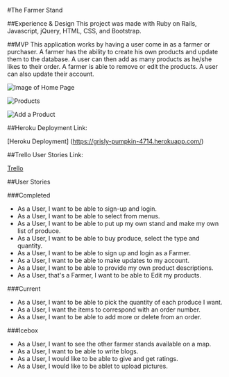 #The Farmer Stand

##Experience & Design
This project was made with Ruby on Rails, Javascript, jQuery, HTML, CSS, and Bootstrap. 

##MVP
This application works by having a user come in as a farmer or purchaser. A farmer has the ability to create his own products and update them to the database. A user can then add as many products as he/she likes to their order. A farmer is able to remove or edit the products. A user can also update their account.

![Image of Home Page](https://i.imgur.com/0bQd3IO.png)

![Products](https://i.imgur.com/HFzrwZQ.png)

![Add a Product](https://i.imgur.com/hniwBqV.png)

##Heroku Deployment Link:

[Heroku Deployment] (https://grisly-pumpkin-4714.herokuapp.com/)

##Trello User Stories Link:

[Trello](https://trello.com/b/Yd3CdbBS/wdi-project-2)


##User Stories

###Completed
* As a User, I want to be able to sign-up and login.
* As a User, I want to be able to select from menus.
* As a User, I want to be able to put up my own stand and make my own list of produce.
* As a User, I want to be able to buy produce, select the type and quantity.
* As a User, I want to be able to sign up and login as a Farmer.
* As a User, I want to be able to make updates to my account.
* As a User, I want to be able to provide my own product descriptions.
* As a User, that's a Farmer, I want to be able to Edit my products.


###Current
* As a User, I want to be able to pick the quantity of each produce I want.
* As a User, I want the items to correspond with an order number.
* As a User, I want to be able to add more or delete from an order.


###Icebox
* As a User, I want to see the other farmer stands available on a map.
* As a User, I want to be able to write blogs.
* As a User, I would like to be able to give and get ratings.
* As a User, I would like to be ablet to upload pictures.

